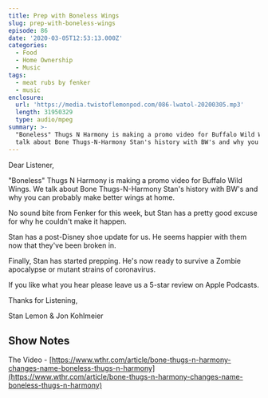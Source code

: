 ```yaml
---
title: Prep with Boneless Wings
slug: prep-with-boneless-wings
episode: 86
date: '2020-03-05T12:53:13.000Z'
categories:
  - Food
  - Home Ownership
  - Music
tags:
  - meat rubs by fenker
  - music
enclosure:
  url: 'https://media.twistoflemonpod.com/086-lwatol-20200305.mp3'
  length: 31950329
  type: audio/mpeg
summary: >-
  "Boneless" Thugs N Harmony is making a promo video for Buffalo Wild Wings. We
  talk about Bone Thugs-N-Harmony Stan's history with BW's and why you can
---
```


Dear Listener,

"Boneless" Thugs N Harmony is making a promo video for Buffalo Wild Wings. We talk about Bone Thugs-N-Harmony Stan's history with BW's and why you can probably make better wings at home.

No sound bite from Fenker for this week, but Stan has a pretty good excuse for why he couldn't make it happen.

Stan has a post-Disney shoe update for us. He seems happier with them now that they've been broken in.

Finally, Stan has started prepping. He's now ready to survive a Zombie apocalypse or mutant strains of coronavirus.

If you like what you hear please leave us a 5-star review on Apple Podcasts.

Thanks for Listening,

Stan Lemon & Jon Kohlmeier

## Show Notes

The Video - [https://www.wthr.com/article/bone-thugs-n-harmony-changes-name-boneless-thugs-n-harmony](https://www.wthr.com/article/bone-thugs-n-harmony-changes-name-boneless-thugs-n-harmony)

